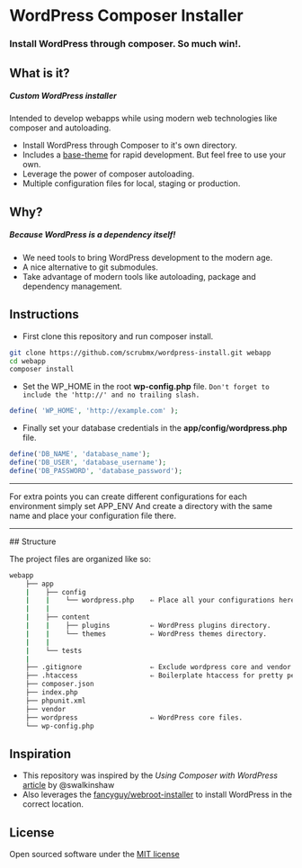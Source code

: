 # WordPress Composer Installer

### Install WordPress through composer. So much win!.

## What is it?

##### Custom WordPress installer
Intended to develop webapps while using modern web technologies like composer and autoloading.

* Install WordPress through Composer to it's own directory.
* Includes a [base-theme](https://github.com/scrubmx/wordpress-install/tree/master/app/content/themes/base-theme) for rapid development. But feel free to use your own.
* Leverage the power of composer autoloading.
* Multiple configuration files for local, staging or production.

## Why?

##### Because WordPress is a dependency itself!

* We need tools to bring WordPress development to the modern age.
* A nice alternative to git submodules.
* Take advantage of modern tools like autoloading, package and dependency management.

## Instructions

* First clone this repository and run composer install.

```bash
git clone https://github.com/scrubmx/wordpress-install.git webapp
cd webapp
composer install
```

* Set the WP_HOME in the root **wp-config.php** file.
`Don't forget to include the 'http://' and no trailing slash.`

```php
define( 'WP_HOME', 'http://example.com' );
```


* Finally set your database credentials in the **app/config/wordpress.php** file.

```php
define('DB_NAME', 'database_name');
define('DB_USER', 'database_username');
define('DB_PASSWORD', 'database_password');
```

<hr>For extra points you can create different configurations for each environment simply set APP_ENV
And create a directory with the same name and place your configuration file there.<hr>
## Structure

The project files are organized like so:

```bash
webapp
    ├── app
    |    ├── config
    |    |    └── wordpress.php    ⇐ Place all your configurations here.
    |    |
    |    ├── content
    |    |    ├── plugins          ⇐ WordPress plugins directory.
    |    |    └── themes           ⇐ WordPress themes directory.
    |    |
    |    └── tests
    |
    ├── .gitignore                 ⇐ Exclude wordpress core and vendor directories.
    ├── .htaccess                  ⇐ Boilerplate htaccess for pretty permalinks.
    ├── composer.json
    ├── index.php
    ├── phpunit.xml
    ├── vendor
    ├── wordpress                  ⇐ WordPress core files.
    └── wp-config.php

```


## Inspiration

* This repository was inspired by the <em>Using Composer with WordPress</em> [article](http://roots.io/using-composer-with-wordpress/) by @swalkinshaw
* Also leverages the [fancyguy/webroot-installer](https://github.com/fancyguy/webroot-installer) to install WordPress in the correct location.


## License

Open sourced software under the [MIT license](http://opensource.org/licenses/MIT)

